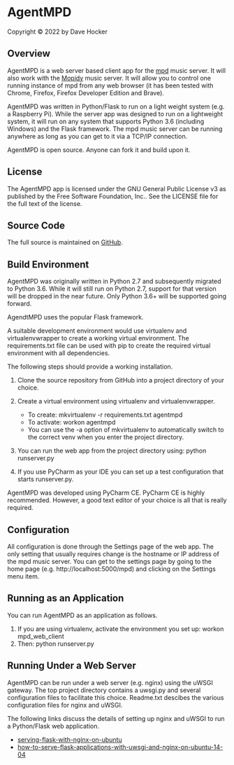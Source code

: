 # AgentMPD
Copyright © 2022 by Dave Hocker

## Overview

AgentMPD is a web server based client app for the [mpd](http://www.musicpd.org) music server.
It will also work with the [Mopidy](https://www.mopidy.com/) music server.
It will allow you to control one running instance of mpd from any web browser (it has been tested
with Chrome, Firefox, Firefox Developer Edition and Brave).

AgentMPD was written in Python/Flask to run on a light weight system (e.g. a Raspberry Pi).
While the server app was designed to run on a lightweight system, it will run on any system that
supports Python 3.6 (including Windows) and the Flask framework. The mpd music server can be running
anywhere as long as you can get to it via a TCP/IP connection.

AgentMPD is open source. Anyone can fork it and build upon it.

## License

The AgentMPD app is licensed under the GNU General Public License v3 as published by the Free Software Foundation, Inc.. See the
LICENSE file for the full text of the license.

## Source Code

The full source is maintained on [GitHub](https://www.github.com/dhocker/agentmpd).

## Build Environment

AgentMPD was originally written in Python 2.7 and subsequently migrated to Python 3.6.
While it will still run on Python 2.7, support for that version will be
dropped in the near future. Only Python 3.6+ will be supported going forward.

AgendtMPD uses the popular Flask framework.

A suitable development environment would use virtualenv and virtualenvwrapper to create a working virtual environment.
The requirements.txt file can be used with pip to create the required virtual environment with all dependencies.

The following steps should provide a working installation.

1. Clone the source repository from GitHub into a project directory of your choice.
1. Create a virtual environment using virtualenv and virtualenvwrapper.

   * To create: mkvirtualenv -r requirements.txt agentmpd
   * To activate: workon agentmpd
   * You can use the -a option of mkvirtualenv to automatically switch to the correct venv when you enter the 
project directory.

1. You can run the web app from the project directory using: python runserver.py
1. If you use PyCharm as your IDE you can set up a test configuration that starts runserver.py.

AgentMPD was developed using PyCharm CE. PyCharm CE is highly recommended. However, a good text editor
of your choice is all that is really required.

## Configuration

All configuration is done through the Settings page of the web app. The only setting that usually requires change is the
hostname or IP address of the mpd music server. You can get to the settings page by going to the home page
(e.g. http://localhost:5000/mpd) and clicking on the Settings menu item.

## Running as an Application

You can run AgentMPD as an application as follows.

1. If you are using virtualenv, activate the environment you set up: workon mpd_web_client
2. Then: python runserver.py

## Running Under a Web Server

AgentMPD can be run under a web server (e.g. nginx) using the uWSGI gateway. The top project directory
contains a uwsgi.py and several configuration files to facilitate this choice. Readme.txt descibes the
various configuration files for nginx and uWSGI.

The following links discuss the details of setting up nginx and uWSGI to run a Python/Flask web application.

* [serving-flask-with-nginx-on-ubuntu](http://vladikk.com/2013/09/12/serving-flask-with-nginx-on-ubuntu/)
* [how-to-serve-flask-applications-with-uwsgi-and-nginx-on-ubuntu-14-04](https://www.digitalocean.com/community/tutorials/how-to-serve-flask-applications-with-uwsgi-and-nginx-on-ubuntu-14-04)
